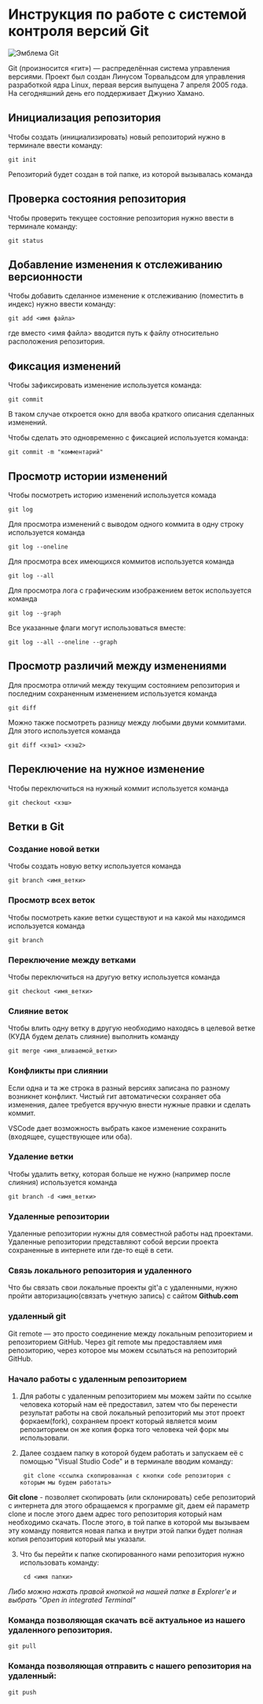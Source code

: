 # **Инструкция по работе с системой контроля версий Git**

![Эмблема Git](git.jpg)

Git (произносится «гит») — распределённая система управления версиями. Проект был создан Линусом Торвальдсом для управления разработкой ядра Linux, первая версия выпущена 7 апреля 2005 года. На сегодняшний день его поддерживает Джунио Хамано.

## Инициализация репозитория

Чтобы создать (инициализировать) новый репозиторий нужно в терминале ввести команду:

    git init

Репозиторий будет создан в той папке, из которой вызывалась команда

## Проверка состояния репозитория

Чтобы проверить текущее состояние репозитория нужно ввести в терминале команду:

    git status

## Добавление изменения к отслеживанию версионности

Чтобы добавить сделанное изменение к отслеживанию (поместить в индекс) нужно ввести команду:

    git add <имя файла>

где вместо <имя файла> вводится путь к файлу относительно расположения репозитория.

## Фиксация изменений

Чтобы зафиксировать изменение используется команда:

    git commit

В таком случае откроется окно для ввоба краткого описания сделанных изменений.

Чтобы сделать это одновременно с фиксацией используется команда:

    git commit -m "комментарий"

## Просмотр истории изменений

Чтобы посмотреть историю изменений используется комада

    git log

Для просмотра изменений с выводом одного коммита в одну строку используется команда

    git log --oneline

Для просмотра всех имеющихся коммитов используется команда

    git log --all

Для просмотра лога с графическим изображением веток используется команда

    git log --graph

Все указанные флаги могут использоваться вместе:

    git log --all --oneline --graph

## Просмотр различий между изменениями

Для просмотра отличий между текущим состоянием репозитория и последним сохраненным изменением используется команда

    git diff

Можно также посмотреть разницу между любыми двуми коммитами. Для этого используется команда

    git diff <хэш1> <хэш2>

## Переключение на нужное изменение

Чтобы переключиться на нужный коммит используется команда

    git checkout <хэш>

## Ветки в Git

### Создание новой ветки

Чтобы создать новую ветку используется команда

    git branch <имя_ветки>

### Просмотр всех веток

Чтобы посмотреть какие ветки существуют и на какой мы находимся используется команда

    git branch

### Переключение между ветками

Чтобы переключиться на другую ветку используется команда

    git checkout <имя_ветки>

### Слияние веток

Чтобы влить одну ветку в другую необходимо находясь в целевой ветке (КУДА будем делать слияние) выполнить команду

    git merge <имя_вливаемой_ветки>

### Конфликты при слиянии

Если одна и та же строка в разный версиях записана по разному возникнет конфликт.
Чистый гит автоматически сохраняет оба изменения, далее требуется вручную внести нужные правки и сделать коммит.

VSСode дает возможность выбрать какое изменение сохранить (входящее, существующее или оба).

### Удаление ветки

Чтобы удалить ветку, которая больше не нужно (например после слияния) используется команда

    git branch -d <имя_ветки>

### Удаленные репозитории

Удаленные репозитории нужны для совместной работы над проектами.
Удаленные репозитории представляют собой версии проекта сохраненные в интернете или где-то ещё в сети.

### Cвязь локального репозитория и удаленного

Что бы связать свои локальные проекты git'а с удаленными, нужно пройти авторизацию(связать учетную запись) с сайтом __Github.com__

### удаленный git

Git remote — это просто соединение между локальным репозиторием и репозиторием GitHub. Через git remote мы предоставляем имя репозиторию, через которое мы можем ссылаться на репозиторий GitHub.

### Начало работы с удаленным репозиторием

1. Для работы с удаленным репозиторием мы можем зайти по ссылке человека который нам её предоставил, затем что бы перенести результат работы на свой локальный репозиторий мы этот проект форкаем(fork), сохраняем проект который является моим репозиторием он же копия форка того человека чей форк мы использовали.

2. Далее создаем папку в которой будем работать и запускаем её с помощью "Visual Studio Code" и в терминале вводим команду:

        git clone <ссылка скопированная с кнопки code репозитория с которым мы будем работать>

__Git clone__ - позволяет скопировать (или склонировать) себе репозиторий с интернета
для этого обращаемся к программе  git, даем ей параметр clone и после этого
даем адрес того репозитория который нам  необходимо скачать.
После этого, в той папке в которой мы вызываем эту команду появится новая папка
и внутри этой папки будет полная копия репозитория который мы указали.

3. Что бы перейти к папке скопированного нами репозитория нужно использовать команду:

        cd <имя папки>

_Либо можно нажать правой кнопкой на нашей папке в Explorer'е и выбрать "Open in integrated Terminal"_

### Команда позволяющая скачать всё актуальное из нашего удаленного репозитория.

    git pull

### Команда позволяющая отправить с нашего репозитория на удаленный:

    git push